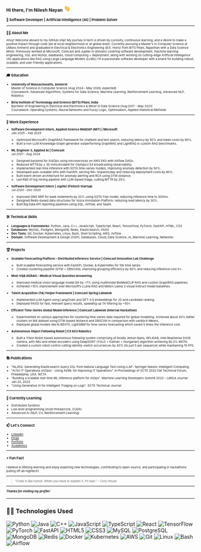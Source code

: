 <div style="font-size: 8px">

## Hi there, I'm Nilesh Nayan <img src="https://raw.githubusercontent.com/ABSphreak/ABSphreak/master/gifs/Hi.gif" width="18px" alt="Hi!"/>

### 🚀 Software Developer | Artificial Intelligence (AI) | Problem Solver

---

### 👨‍💻 About Me

Ahoy! Welcome aboard to my GitHub ship! My journey in tech is driven by curiosity, continuous learning, and a desire to make a positive impact through code (be at local neighborhood or at global level). Currently pursuing a Master's in Computer Science at UMass Amherst and graduated in Electrical & Electronics Engineering (B.E. Hons) from BITS Pilani, Rajasthan with a Data Science Minor. Previously worked at Microsoft, Comcast and Jupiter in domains covering software development, machine learning engineering, SQL and NoSQL databases, cloud computing + deployment, along with working on cutting-edge Artificial Intelligence (AI) applications like RAG using Large Language Models (LLMs).I'm a passionate software developer with a knack for building robust, scalable, and user-friendly applications. 
 
---

### 🎓 Education

- **University of Massachusetts, Amherst**  
  Master of Science in Computer Science (Aug 2024 - May 2026, expected)  
  Coursework: Advanced Algorithms, Systems for Data Science, Machine Learning, Reinforcement Learning, Advanced NLP, Robotics

- **Birla Institute of Technology and Science (BITS) Pilani, India**  
  Bachelor of Engineering in Electrical and Electronics & Minor in Data Science (Aug 2017 - May 2021)  
  Coursework: Operating Systems, Neural Networks and Fuzzy Logic, Optimization, Applied Statistical Methods

---

### 💼 Work Experience

- **Software Development Intern, Applied Science MAIDAP (MIT) | Microsoft**  
  *Jan 2025 - Feb 2025*  
  - Optimized Microsoft’s GraphRAG framework for chatbots and text search, reducing latency by 50% and token costs by 90%.
  - Built a non-LLM Knowledge Graph generator outperforming GraphRAG and LightRAG in custom RAG benchmarks.

- **ML Engineer 3, Applied AI | Comcast**  
  *Jul 2021 - Aug 2024*  
  - Designed backend for AI4Ops using microservices on AWS EKS with Airflow DAGs.
  - Reduced MTTR by ≥ 30 mins/incident for Olympics’24 broadcasting observability.
  - Implemented real-time inference with SOTA time-series models, improving anomaly detection by 50%.
  - Developed auto-scalable APIs with FastAPI, serving 1M+ requests/day and reducing deployment costs by 80%.
  - Built event-driven architecture for anomaly alerting and RCA using DTW distance.
  - Led R&D of log mining pipeline with LLM-based triage, cutting MTTR by 25%.

- **Software Development Intern | Jupiter (Fintech Startup)**  
  *Jul 2020 - Dec 2020*  
  - Improved SMS NER for bank statements by 20% using SOTA Flair model, reducing inference time to 300ms.
  - Designed Redis-based data structures for Voice Annotation Platform, reducing read latency by 30%.
  - Built Big Data KPI reporting pipelines using SQL, Airflow, and Spark.

---

### 🛠️ Technical Skills

- **Languages & Frameworks:** Python, Java, C++, JavaScript, TypeScript, React, TensorFlow, PyTorch, FastAPI, HTML, CSS
- **Databases:** MySQL, Postgres, MongoDB, Redis, ElasticSearch, FAISS
- **Dev Tools:** Git, Docker, Kubernetes, Linux, Bash, Shell Scripting, AWS, Airflow
- **Domain:** Software Development & Design (OOP), Databases, Cloud, Data Science, AI, Machine Learning, Networks

---

### 🏆 Projects

- **Scalable Forecasting Platform – Distributed Inference Service | Comcast Innovation Lab Challenge**  
  - Built scalable forecasting service with FastAPI, Docker, & Kubernetes for 10k time series.
  - Created clustering pipeline (DTW + DBSCAN), improving grouping efficiency by 40% and reducing inference cost 5×.

- **Med-VQA KGRAG – Medical Visual Question Answering**  
  - Improved medical vision language model QA by ~7% using multimodal BioMedCLIP RAG and custom GraphRAG pipelines.
  - Achieved >10% improvement over Microsoft’s LLaVa RAD and Meta’s Llama 3 visual instruct model baselines.

- **Talent Acquisition (TA) Helper Framework | Comcast Spring Labweek**  
  - Implemented LLM Agent using LangChain and GPT-3.5 embeddings for JD and candidate ranking.
  - Deployed FAISS for fast, relevant query results, speeding up TA filtering by ~50×.

- **Efficient Time-Series Global Model Inference | Comcast Labweek (Internal Hackathon)**  
  - Experimented on various approaches for clustering time-series data required for global modelling. Achieved about 40%
    better clusters on M4 dataset using DTW-based distance and DBSCAN in comparison with vanilla K-Means.
  - Deployed global models like N-BEATS, LightGBM for time-series forecasting which saved 5 times the inference cost.

- **Autonomous Object Following Robot | CS 603 Robotics**  
  - Built a Triton Robot based autonomous following system comprising of Nvidia Jetson Nano, RPLIDAR, Intel RealSense D435
    camera, with IMU and wheel encoders using DeepSORT (YOLO + Kalman + Hungarian) algorithm achieving 80.3% MOTA.
  - Created a custom robot control cutting identity-switch occurrences by 40% (to just 5 per sequence) while maintaining 15 FPS.

---

### 📚 Publications

- "NL2EQ: Generating Elasticsearch Query DSL from Natural Language Text Using LLM". Springer Nature: Intelligent Computing
- "AI for IT Operations (AIOps) - Using AI/ML for Improving IT Operations". In Proceedings of SCTE 2022 Fall Technical Forum, Philadelphia, USA. NCTA
- "Building a scalable real-time ML inference platform for AIOps". Machine Learning Developers Summit 2023 - Lattice Journal · Jan 20, 2023
- "Using Generative AI for Intelligent Triaging on Logs". SCTE Technical Journal

---

### 🌱 Currently Learning

- Distributed Systems
- Low level programming (multi thread/core, CUDA)
- Advanced AI (NLP, CV, Reinforcement Learning)

---

### 📫 Let's Connect

- [LinkedIn](https://www.linkedin.com/in/nilesh-nayan/)
- [Email](mailto:nayan.nilesh@gmail.com)
- [Portfolio](https://nilesh-nayan-portfolio.netlify.app/)
- [Academics](https://nnn007.github.io/)

---

### ⚡ Fun Fact

I believe in lifelong learning and enjoy exploring new technologies, contributing to open-source, and participating in hackathons pulling off all-nighters!!

---

> “Code is like humor. When you have to explain it, it’s bad.” – Cory House

---

**_Thanks for visiting my profile!_** 
</div>

---

### 👨‍💻 Technologies Used
<p align="left">
  <img src="https://cdn.jsdelivr.net/gh/devicons/devicon/icons/python/python-original.svg" width="40" alt="Python"/>
  <img src="https://cdn.jsdelivr.net/gh/devicons/devicon/icons/java/java-original.svg" width="40" alt="Java"/>
  <img src="https://cdn.jsdelivr.net/gh/devicons/devicon/icons/cplusplus/cplusplus-original.svg" width="40" alt="C++"/>
  <img src="https://cdn.jsdelivr.net/gh/devicons/devicon/icons/javascript/javascript-original.svg" width="40" alt="JavaScript"/>
  <img src="https://cdn.jsdelivr.net/gh/devicons/devicon/icons/typescript/typescript-original.svg" width="40" alt="TypeScript"/>
  <img src="https://cdn.jsdelivr.net/gh/devicons/devicon/icons/react/react-original.svg" width="40" alt="React"/>
  <img src="https://cdn.jsdelivr.net/gh/devicons/devicon/icons/tensorflow/tensorflow-original.svg" width="40" alt="TensorFlow"/>
  <img src="https://cdn.jsdelivr.net/gh/devicons/devicon/icons/pytorch/pytorch-original.svg" width="40" alt="PyTorch"/>
  <img src="https://cdn.jsdelivr.net/gh/devicons/devicon/icons/fastapi/fastapi-original.svg" width="40" alt="FastAPI"/>
  <img src="https://cdn.jsdelivr.net/gh/devicons/devicon/icons/html5/html5-original.svg" width="40" alt="HTML5"/>
  <img src="https://cdn.jsdelivr.net/gh/devicons/devicon/icons/css3/css3-original.svg" width="40" alt="CSS3"/>
  <img src="https://cdn.jsdelivr.net/gh/devicons/devicon/icons/mysql/mysql-original.svg" width="40" alt="MySQL"/>
  <img src="https://cdn.jsdelivr.net/gh/devicons/devicon/icons/postgresql/postgresql-original.svg" width="40" alt="PostgreSQL"/>
  <img src="https://cdn.jsdelivr.net/gh/devicons/devicon/icons/mongodb/mongodb-original.svg" width="40" alt="MongoDB"/>
  <img src="https://cdn.jsdelivr.net/gh/devicons/devicon/icons/redis/redis-original.svg" width="40" alt="Redis"/>
  <img src="https://cdn.jsdelivr.net/gh/devicons/devicon/icons/docker/docker-original.svg" width="40" alt="Docker"/>
  <img src="https://cdn.jsdelivr.net/gh/devicons/devicon/icons/kubernetes/kubernetes-plain.svg" width="40" alt="Kubernetes"/>
  <img src="https://upload.wikimedia.org/wikipedia/commons/thumb/9/93/Amazon_Web_Services_Logo.svg/768px-Amazon_Web_Services_Logo.svg.png" width="40" alt="AWS"/>
  <img src="https://cdn.jsdelivr.net/gh/devicons/devicon/icons/git/git-original.svg" width="40" alt="Git"/>
  <img src="https://cdn.jsdelivr.net/gh/devicons/devicon/icons/linux/linux-original.svg" width="40" alt="Linux"/>
  <img src="https://cdn.jsdelivr.net/gh/devicons/devicon/icons/bash/bash-original.svg" width="40" alt="Bash"/>
  <img src="https://icon.icepanel.io/Technology/svg/Apache-Airflow.svg" width="40" alt="Airflow"/>
</p> 
